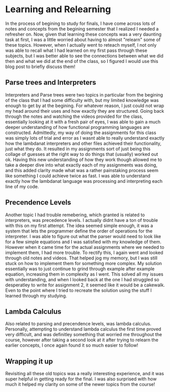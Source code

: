 # Learning and Relearning
In the process of begining to study for finals, I have come across lots of notes and concepts from the begining semester that I realized I needed a refresher on. Now,
given that learning these concepts was a very daunting task at first, I was a little worried about having to almost "relearn" some of these topics. However, when I actually went
to reteach myself, I not only was able to recall what I had learned on my first pass through these subjects, but I was better able to see the connections between what we did then
and what we did at the end of the class, so I figured I would use this blog post to briefly discuss them!


## Parse trees and Interpreters
Interpreters and Parse trees were two topics in particular from the begining of the class that I had some difficulty with, but my limited knowledge was enough to get by at the begining.
For whatever reason, I just could not wrap my head around their uses and how exactly they are structured. Going back through the notes and watching the videos provided for the class, essentially looking at it with a fresh pair of eyes,
I was able to gain a much deeper understanding of how functional programming languages are constructed. Admittedly, my way of doing the assignments for this class was simply lots of trial
and error as I wasnt able to really understand exactly how the lambdanat interpreters and other files achieved their functionality, just what they do. It resulted in
my assignments sort of just being this collage of guesses at the right way to do things that (usually) worked out ok. Having this new understanding of how they work though
allowed me to take a deeper dive into what exactly each of my assignments was doing, and this added clarity made what was a rather painstaking process seem like something I could achieve twice as fast.
I was able to understand exactly how the lambdanat language was processing and interpreting each line of my code.


## Precendence Levels
Another topic I had trouble remebering, which granted is related to interpreters, was precedence levels. I actually didnt have a ton of trouble with this
on my first attempt. The idea seemed simple enough, it was a system that lets the programmer define the order of operations for the interpreter. I was able to figure out
what the parser would need to look like for a few simple equations and I was satisfied with my knowledge of them. However when it came time for the actual assignments where we
needed to implement them, I had more trouble. To rectify this, I again went and looked through old notes and videos. That helped jog my memory, but I was still stuck on how to implement them
for something more complex. My solution essentially was to just continue to grind through example after example equation, increasing them in complexity as I went.
This solved all my issues with understanding, and when I looked back at the one I had struggled so desperatley to write for assignment 2, it seemed like it would be a cakewalk. Even to the point
where I tried to recreate the solution using the stuff I learned through my studying.

## Lambda Calculus
Also related to parsing and precendence levels, was lambda calculus. Personally, attempting to understand lambda calculus the first time proved very difficult, and was definitley something that worried me throughout the course, however after taking a second look at it after trying to relearn the earlier concepts, I once again found it so much easier to follow!


## Wrapping it up
Revisiting all these old topics was a really interesting experience, and it was super helpful in getting ready for the final. I was also surprised with how much it helped my clarity on some of the newer topics from the course!                              

